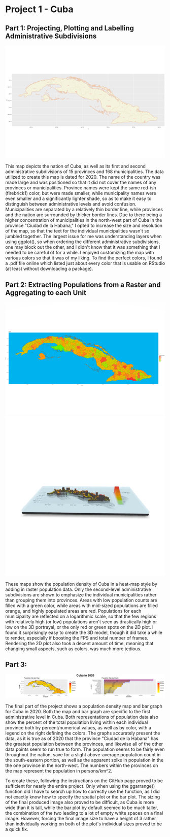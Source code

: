 # Project 1 - Cuba

## Part 1: Projecting, Plotting and Labelling Administrative Subdivisions
![](Cuba_Plot.png)

This map depicts the nation of Cuba, as well as its first and second administrative subdivisions of 15 provinces and 168 municipalities. The data utilized to create this map is dated for 2020. The name of the country was made large and was positioned so that it did not cover the names of any provinces or municipalities. Province names were kept the same red-ish (firebrick1) color, but were made smaller, while municipality names were even smaller and a significantly lighter shade, so as to make it easy to distinguish between administrative levels and avoid confusion. Municipalities are separated by a relatively thin border line, while provinces and the nation are surrounded by thicker border lines. Due to there being a higher concentration of municipalities in the north-west part of Cuba in the province "Ciudad de la Habana," I opted to increase the size and resolution of the map, so that the text for the individual municipalities wasn't so jumbled together. The largest issue for me was understanding layers when using ggplot(), so when ordering the different administrative subdivisions, one may block out the other, and I didn't know that it was something that I needed to be careful of for a while. I enjoyed customizing the map with various colors so that it was of my liking. To find the perfect colors, I found a .pdf file online which listed just about every color that is usable on RStudio (at least without downloading a package). 

## Part 2: Extracting Populations from a Raster and Aggregating to each Unit
![](Cuba_Corrected.png)
![](CubaFinal.gif) 

These maps show the population density of Cuba in a heat-map style by adding in raster population data. Only the second-level administrative subdivisions are shown to emphasize the individual municipalities rather than grouping them into provinces. Areas with low population counts are filled with a green color, while areas with mid-sized populations are filled orange, and highly populated areas are red. Populations for each municipality are reflected on a logarithmic scale, so that the few regions with relatively high (or low) populations aren't seen as drastically high or low on the 3D portrayal, or the only red or green spots on the 2D plot. I found it surprisingly easy to create the 3D model, though it did take a while to render, especially if boosting the FPS and total number of frames. Rendering the 2D plot also took a decent amount of time, meaning that changing small aspects, such as colors, was much more tedious. 

## Part 3:
![](Cuba.png)

The final part of the project shows a population density map and bar graph for Cuba in 2020. Both the map and bar graph are specific to the first administrative level in Cuba. Both representations of population data also show the percent of the total population living within each individual province both by percent/numerical values, as well as by color, with a legend on the right defining the colors. The graphs accurately present the data, as it is true as of 2020 that the province "Ciudad de la Habana" has the greatest population between the provinces, and likewise all of the other data points seem to run true to form. The population seems to be fairly even throughout the nation, save for a slight above-average population count in the south-eastern portion, as well as the apparent spike in population in the the one province in the north-west. The numbers within the provinces on the map represent the population in persons/km^2. 

To create these, following the instructions on the GitHub page proved to be sufficient for nearly the entire project. Only when using the ggarrange() function did I have to search up how to correctly use the function, as I did not exactly know how to specify the spatial plot or the bar plot. The sizing of the final produced image also proved to be difficult, as Cuba is more wide than it is tall, while the bar plot by default seemed to be much taller, the combination of the two leading to a lot of empty white spaces on a final image. However, forcing the final image size to have a height of 3 rather than individually working on both of the plot's individual sizes proved to be a quick fix. 
